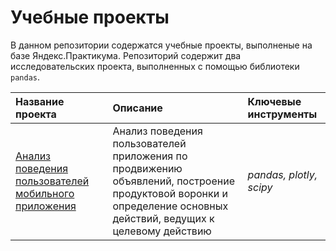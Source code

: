 # Учебные проекты
В данном репозитории содержатся учебные проекты, выполненые на базе Яндекс.Практикума. Репозиторий содержит два исследовательских проекта, выполненных с помощью библиотеки `pandas`.

| Название проекта | Описание | Ключевые инструменты |
| :---------------------- | :---------------------- | :---------------------- |
| [Анализ поведения пользователей мобильного приложения](user_activity_analysis) | Анализ поведения пользователей приложения по продвижению объявлений, построение продуктовой воронки и определение основных действий, ведущих к целевому действию | *pandas, plotly, scipy* |
